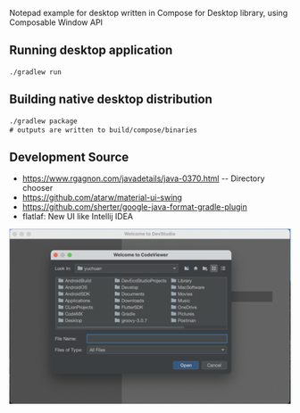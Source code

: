 Notepad example for desktop written in Compose for Desktop library, using Composable Window API

## Running desktop application
```
./gradlew run
```

## Building native desktop distribution
```
./gradlew package
# outputs are written to build/compose/binaries
```

## Development Source
* https://www.rgagnon.com/javadetails/java-0370.html -- Directory chooser
* https://github.com/atarw/material-ui-swing   
* https://github.com/sherter/google-java-format-gradle-plugin
* flatlaf: New UI like Intellij IDEA

![Desktop](screenshots/codeviewer_1.png)

